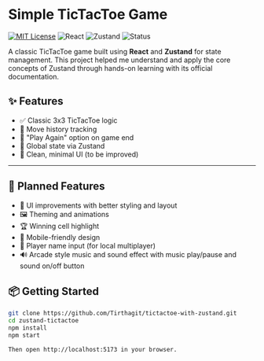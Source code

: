 # Simple TicTacToe Game

[![MIT License](https://img.shields.io/badge/License-MIT-green.svg)](LICENSE)
![React](https://img.shields.io/badge/Built%20with-React-blue)
![Zustand](https://img.shields.io/badge/State-Zustand-ff69b4)
![Status](https://img.shields.io/badge/Status-In%20Progress-yellow)

A classic TicTacToe game built using **React** and **Zustand** for state management. This project helped me understand and apply the core concepts of Zustand through hands-on learning with its official documentation.

## ✨ Features

- ✅ Classic 3x3 TicTacToe logic
- 📜 Move history tracking
- 🔄 "Play Again" option on game end
- 🧠 Global state via Zustand
- 🧪 Clean, minimal UI (to be improved)
 
---

## 🚀 Planned Features

- 🎨 UI improvements with better styling and layout
- 🖼️ Theming and animations
- 🏆 Winning cell highlight
- 📱 Mobile-friendly design
- 👥 Player name input (for local multiplayer)
- 🔊 Arcade style music and sound effect with music play/pause and sound on/off button

## 📦 Getting Started

```bash
git clone https://github.com/Tirthagit/tictactoe-with-zustand.git
cd zustand-tictactoe
npm install
npm start

Then open http://localhost:5173 in your browser.

